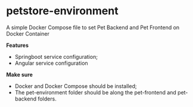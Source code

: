 # petstore-environment
A simple Docker Compose file to set Pet Backend and Pet Frontend on Docker Container

**Features**
- Springboot service configuration;
- Angular service configuration

**Make sure**
- Docker and Docker Compose should be installed;
- The pet-environment folder should be along the pet-frontend and pet-backend folders.

